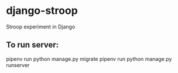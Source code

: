 # django-stroop
Stroop experiment in Django

## To run server:
pipenv run python manage.py migrate
pipenv run python manage.py runserver
